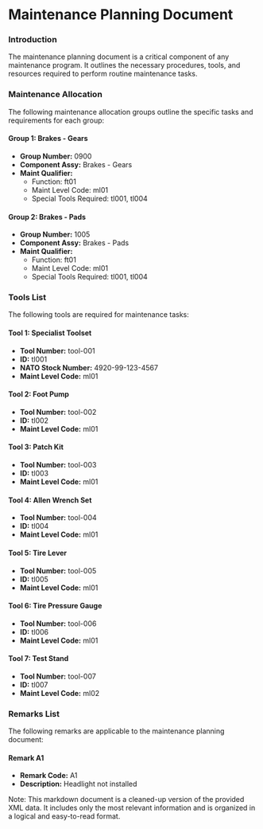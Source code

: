 Maintenance Planning Document
==============================
### Introduction

The maintenance planning document is a critical component of any maintenance program. It outlines the necessary procedures, tools, and resources required to perform routine maintenance tasks.

### Maintenance Allocation

The following maintenance allocation groups outline the specific tasks and requirements for each group:

#### Group 1: Brakes - Gears
* **Group Number:** 0900
* **Component Assy:** Brakes - Gears
* **Maint Qualifier:**
	+ Function: ft01
	+ Maint Level Code: ml01
	+ Special Tools Required: tl001, tl004

#### Group 2: Brakes - Pads
* **Group Number:** 1005
* **Component Assy:** Brakes - Pads
* **Maint Qualifier:**
	+ Function: ft01
	+ Maint Level Code: ml01
	+ Special Tools Required: tl001, tl004

### Tools List

The following tools are required for maintenance tasks:

#### Tool 1: Specialist Toolset
* **Tool Number:** tool-001
* **ID:** tl001
* **NATO Stock Number:** 4920-99-123-4567
* **Maint Level Code:** ml01

#### Tool 2: Foot Pump
* **Tool Number:** tool-002
* **ID:** tl002
* **Maint Level Code:** ml01

#### Tool 3: Patch Kit
* **Tool Number:** tool-003
* **ID:** tl003
* **Maint Level Code:** ml01

#### Tool 4: Allen Wrench Set
* **Tool Number:** tool-004
* **ID:** tl004
* **Maint Level Code:** ml01

#### Tool 5: Tire Lever
* **Tool Number:** tool-005
* **ID:** tl005
* **Maint Level Code:** ml01

#### Tool 6: Tire Pressure Gauge
* **Tool Number:** tool-006
* **ID:** tl006
* **Maint Level Code:** ml01

#### Tool 7: Test Stand
* **Tool Number:** tool-007
* **ID:** tl007
* **Maint Level Code:** ml02

### Remarks List

The following remarks are applicable to the maintenance planning document:

#### Remark A1
* **Remark Code:** A1
* **Description:** Headlight not installed

Note: This markdown document is a cleaned-up version of the provided XML data. It includes only the most relevant information and is organized in a logical and easy-to-read format.